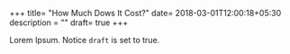 +++
title= "How Much Dows It Cost?"
date= 2018-03-01T12:00:18+05:30
description = ""
draft= true
+++

Lorem Ipsum.
Notice `draft` is set to true.
